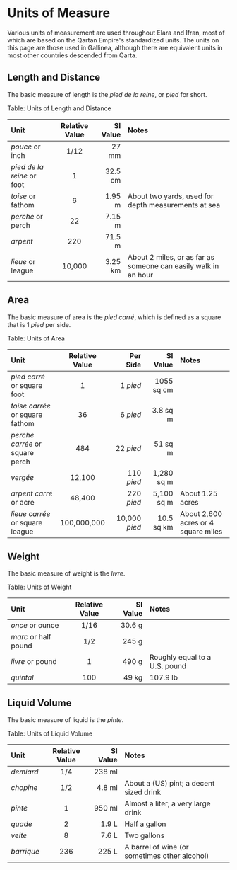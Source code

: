 # Units of Measure

Various units of measurement are used throughout Elara and Ifran, most of which are based on the 
Qartan Empire's standardized units. The units on this page are those used in Gallinea, 
although there are equivalent units in most other countries descended from Qarta.

## Length and Distance

The basic measure of length is the *pied de la reine*, or *pied* for short.

Table: Units of Length and Distance

| Unit                         | Relative Value | SI Value  | Notes                                                          |
| :--------------------------- | :------------: | --------: | :------------------------------------------------------------- |
| *pouce* or inch              | 1/12           | 27 mm     |                                                                |
| *pied de la reine* or foot   | 1              | 32.5 cm   |                                                                |
| *toise* or fathom            | 6              | 1.95 m    | About two yards, used for depth measurements at sea            |
| *perche* or perch            | 22             | 7.15 m    |                                                                |
| *arpent*                     | 220            | 71.5 m    |                                                                |
| *lieue* or league            | 10,000         | 3.25 km   | About 2 miles, or as far as someone can easily walk in an hour |

## Area

The basic measure of area is the *pied carré*, which is defined as a square that is 1 *pied* per side.

Table: Units of Area

| Unit                            | Relative Value | Per Side      | SI Value   | Notes                               |
| :------------------------------ | :------------: | ------------: | ---------: | :---------------------------------- |
| *pied carré* or square foot     | 1              | 1 *pied*      | 1055 sq cm |                                     |
| *toise carrée* or square fathom | 36             | 6 *pied*      | 3.8  sq m  |                                     |
| *perche carrée* or square perch | 484            | 22 *pied*     | 51 sq m    |                                     |
| *vergée*                        | 12,100         | 110 *pied*    | 1,280 sq m |                                     |
| *arpent carré* or acre          | 48,400         | 220 *pied*    | 5,100 sq m | About 1.25 acres                    |
| *lieue carrée* or square league | 100,000,000    | 10,000 *pied* | 10.5 sq km | About 2,600 acres or 4 square miles |

## Weight

The basic measure of weight is the *livre*.

Table: Units of Weight

| Unit                   | Relative Value | SI Value  | Notes                         |
| :--------------------- | :------------: | --------: | :---------------------------- |
| *once* or ounce        | 1/16           | 30.6 g    |                               |
| *marc* or half pound   | 1/2            | 245 g     |                               |
| *livre* or pound       | 1              | 490 g     | Roughly equal to a U.S. pound |
| *quintal*              | 100            | 49 kg     | 107.9 lb                      |

## Liquid Volume

The basic measure of liquid is the *pinte*.

Table: Units of Liquid Volume

| Unit         | Relative Value | SI Value  | Notes                                         |
| :----------- | :------------: | --------: | :-------------------------------------------- |
| *demiard*    | 1/4            | 238 ml    |                                               |
| *chopine*    | 1/2            | 4.8 ml    | About a (US) pint; a decent sized drink       |
| *pinte*      | 1              | 950 ml    | Almost a liter; a very large drink            |
| *quade*      | 2              | 1.9 L     | Half a gallon                                 |
| *velte*      | 8              | 7.6 L     | Two gallons                                   |
| *barrique*   | 236            | 225 L     | A barrel of wine (or sometimes other alcohol) |


